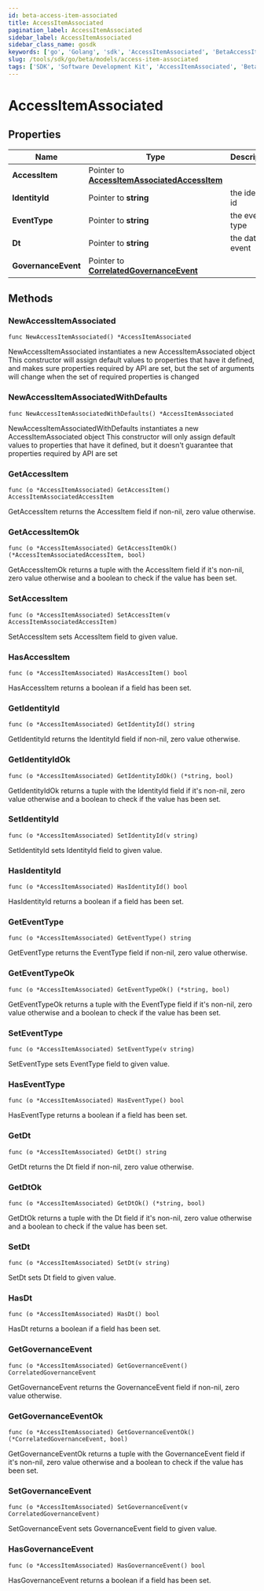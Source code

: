 ```yaml
---
id: beta-access-item-associated
title: AccessItemAssociated
pagination_label: AccessItemAssociated
sidebar_label: AccessItemAssociated
sidebar_class_name: gosdk
keywords: ['go', 'Golang', 'sdk', 'AccessItemAssociated', 'BetaAccessItemAssociated'] 
slug: /tools/sdk/go/beta/models/access-item-associated
tags: ['SDK', 'Software Development Kit', 'AccessItemAssociated', 'BetaAccessItemAssociated']
---
```


# AccessItemAssociated

## Properties

Name | Type | Description | Notes
------------ | ------------- | ------------- | -------------
**AccessItem** | Pointer to [**AccessItemAssociatedAccessItem**](access-item-associated-access-item) |  | [optional] 
**IdentityId** | Pointer to **string** | the identity id | [optional] 
**EventType** | Pointer to **string** | the event type | [optional] 
**Dt** | Pointer to **string** | the date of event | [optional] 
**GovernanceEvent** | Pointer to [**CorrelatedGovernanceEvent**](correlated-governance-event) |  | [optional] 

## Methods

### NewAccessItemAssociated

`func NewAccessItemAssociated() *AccessItemAssociated`

NewAccessItemAssociated instantiates a new AccessItemAssociated object
This constructor will assign default values to properties that have it defined,
and makes sure properties required by API are set, but the set of arguments
will change when the set of required properties is changed

### NewAccessItemAssociatedWithDefaults

`func NewAccessItemAssociatedWithDefaults() *AccessItemAssociated`

NewAccessItemAssociatedWithDefaults instantiates a new AccessItemAssociated object
This constructor will only assign default values to properties that have it defined,
but it doesn't guarantee that properties required by API are set

### GetAccessItem

`func (o *AccessItemAssociated) GetAccessItem() AccessItemAssociatedAccessItem`

GetAccessItem returns the AccessItem field if non-nil, zero value otherwise.

### GetAccessItemOk

`func (o *AccessItemAssociated) GetAccessItemOk() (*AccessItemAssociatedAccessItem, bool)`

GetAccessItemOk returns a tuple with the AccessItem field if it's non-nil, zero value otherwise
and a boolean to check if the value has been set.

### SetAccessItem

`func (o *AccessItemAssociated) SetAccessItem(v AccessItemAssociatedAccessItem)`

SetAccessItem sets AccessItem field to given value.

### HasAccessItem

`func (o *AccessItemAssociated) HasAccessItem() bool`

HasAccessItem returns a boolean if a field has been set.

### GetIdentityId

`func (o *AccessItemAssociated) GetIdentityId() string`

GetIdentityId returns the IdentityId field if non-nil, zero value otherwise.

### GetIdentityIdOk

`func (o *AccessItemAssociated) GetIdentityIdOk() (*string, bool)`

GetIdentityIdOk returns a tuple with the IdentityId field if it's non-nil, zero value otherwise
and a boolean to check if the value has been set.

### SetIdentityId

`func (o *AccessItemAssociated) SetIdentityId(v string)`

SetIdentityId sets IdentityId field to given value.

### HasIdentityId

`func (o *AccessItemAssociated) HasIdentityId() bool`

HasIdentityId returns a boolean if a field has been set.

### GetEventType

`func (o *AccessItemAssociated) GetEventType() string`

GetEventType returns the EventType field if non-nil, zero value otherwise.

### GetEventTypeOk

`func (o *AccessItemAssociated) GetEventTypeOk() (*string, bool)`

GetEventTypeOk returns a tuple with the EventType field if it's non-nil, zero value otherwise
and a boolean to check if the value has been set.

### SetEventType

`func (o *AccessItemAssociated) SetEventType(v string)`

SetEventType sets EventType field to given value.

### HasEventType

`func (o *AccessItemAssociated) HasEventType() bool`

HasEventType returns a boolean if a field has been set.

### GetDt

`func (o *AccessItemAssociated) GetDt() string`

GetDt returns the Dt field if non-nil, zero value otherwise.

### GetDtOk

`func (o *AccessItemAssociated) GetDtOk() (*string, bool)`

GetDtOk returns a tuple with the Dt field if it's non-nil, zero value otherwise
and a boolean to check if the value has been set.

### SetDt

`func (o *AccessItemAssociated) SetDt(v string)`

SetDt sets Dt field to given value.

### HasDt

`func (o *AccessItemAssociated) HasDt() bool`

HasDt returns a boolean if a field has been set.

### GetGovernanceEvent

`func (o *AccessItemAssociated) GetGovernanceEvent() CorrelatedGovernanceEvent`

GetGovernanceEvent returns the GovernanceEvent field if non-nil, zero value otherwise.

### GetGovernanceEventOk

`func (o *AccessItemAssociated) GetGovernanceEventOk() (*CorrelatedGovernanceEvent, bool)`

GetGovernanceEventOk returns a tuple with the GovernanceEvent field if it's non-nil, zero value otherwise
and a boolean to check if the value has been set.

### SetGovernanceEvent

`func (o *AccessItemAssociated) SetGovernanceEvent(v CorrelatedGovernanceEvent)`

SetGovernanceEvent sets GovernanceEvent field to given value.

### HasGovernanceEvent

`func (o *AccessItemAssociated) HasGovernanceEvent() bool`

HasGovernanceEvent returns a boolean if a field has been set.


